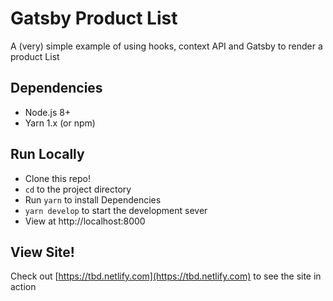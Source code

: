 # Gatsby Product List

A (very) simple example of using hooks, context API and Gatsby to render a product List

## Dependencies

- Node.js 8+
- Yarn 1.x (or npm)

## Run Locally

- Clone this repo!
- `cd` to the project directory
- Run `yarn` to install Dependencies
- `yarn develop` to start the development sever
- View at http://localhost:8000

## View Site!

Check out [https://tbd.netlify.com](https://tbd.netlify.com) to see the site in action
